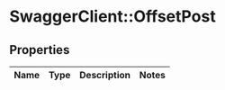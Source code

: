 # SwaggerClient::OffsetPost

## Properties
Name | Type | Description | Notes
------------ | ------------- | ------------- | -------------


